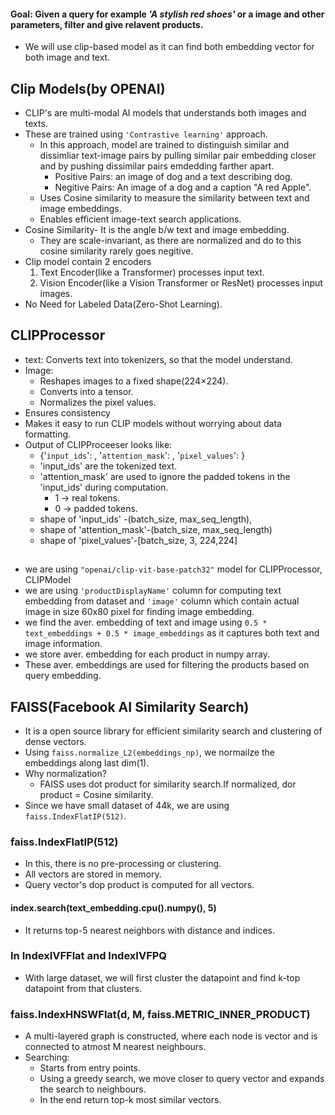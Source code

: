 #### Goal: Given a query  for example *'A stylish red shoes'* or a image and other parameters, filter and give relavent products.
- We will use clip-based model as it can find both embedding vector for both image and text.

## Clip Models(by OPENAI)
- CLIP's are multi-modal AI models that understands both images and texts.
- These are trained using `'Contrastive learning'` approach.
   - In this approach, model are trained to distinguish similar and dissimliar text-image pairs by pulling similar pair embedding closer and by pushing dissimilar pairs emdedding farther apart.
     - Positive Pairs: an image of dog and a text describing dog.
     - Negitive Pairs: An image of a dog and a caption "A red Apple".
  - Uses Cosine similarity to measure the similarity between text and image embeddings.
  -  Enables efficient image-text search applications.
- Cosine Similarity- It is the angle b/w text and image embedding.
  - They are scale-invariant, as there are normalized and do to this cosine similarity rarely goes negitive.
- Clip model contain 2 encoders
  1. Text Encoder(like a Transformer) processes input text.
  2. Vision Encoder(like a Vision Transformer or ResNet) processes input images.
- No Need for Labeled Data(Zero-Shot Learning).

## CLIPProcessor
- text: Converts text into tokenizers, so that the model understand.
- Image:
  - Reshapes images to a fixed shape(224×224).
  - Converts into a tensor.
  - Normalizes the pixel values.
- Ensures consistency
- Makes it easy to run CLIP models without worrying about data formatting.
- Output of CLIPProceeser looks like:
  - {'`input_ids`':  , '`attention_mask`':   , '`pixel_values`':  }
  - 'input_ids' are the tokenized text.
  - 'attention_mask' are used to ignore the padded tokens in the 'input_ids' during computation.
    - 1 → real tokens.
    - 0 → padded tokens.
  - shape of 'input_ids' -(batch_size, max_seq_length),
  - shape of 'attention_mask'-(batch_size, max_seq_length)
  - shape of 'pixel_values'-[batch_size, 3, 224,224]
 
## 
- we are using `"openai/clip-vit-base-patch32"` model for CLIPProcessor, CLIPModel
- we are using `'productDisplayName'` column for computing text embedding from dataset and `'image'` column which contain actual image in size 60x80 pixel for finding image embedding.
- we find the aver. embedding of text and image using  `0.5 * text_embeddings + 0.5 * image_embeddings` as it captures both text and image information.
- we store aver. embedding for each product in numpy array.
- These aver. embeddings are used for filtering the products based on query embedding.


## FAISS(Facebook AI Similarity Search)
- It is a open source library for efficient similarity search and clustering of dense vectors.
- Using `faiss.normalize_L2(embeddings_np)`, we normailze the embeddings along last dim(1).
- Why normalization?
  - FAISS uses dot product for similarity search.If normalized, dor product = Cosine similarity.
- Since we have small dataset of 44k, we are using `faiss.IndexFlatIP(512)`.

### faiss.IndexFlatIP(512)
- In this, there is no pre-processing or clustering.
- All vectors are stored in memory.
- Query vector's dop product is computed for all vectors.
#### index.search(text_embedding.cpu().numpy(), 5)
- It returns top-5 nearest neighbors with distance and indices.

### In  IndexIVFFlat and IndexIVFPQ
- With large dataset, we will first cluster the datapoint and find k-top datapoint from that clusters.

### faiss.IndexHNSWFlat(d, M, faiss.METRIC_INNER_PRODUCT)
- A multi-layered graph is constructed, where each node is vector and is connected to atmost M nearest neighbours.
- Searching:
   - Starts from entry points.
   - Using a greedy search, we move closer to query vector and expands the search to neighbours.
   - In the end return top-k most similar vectors.

